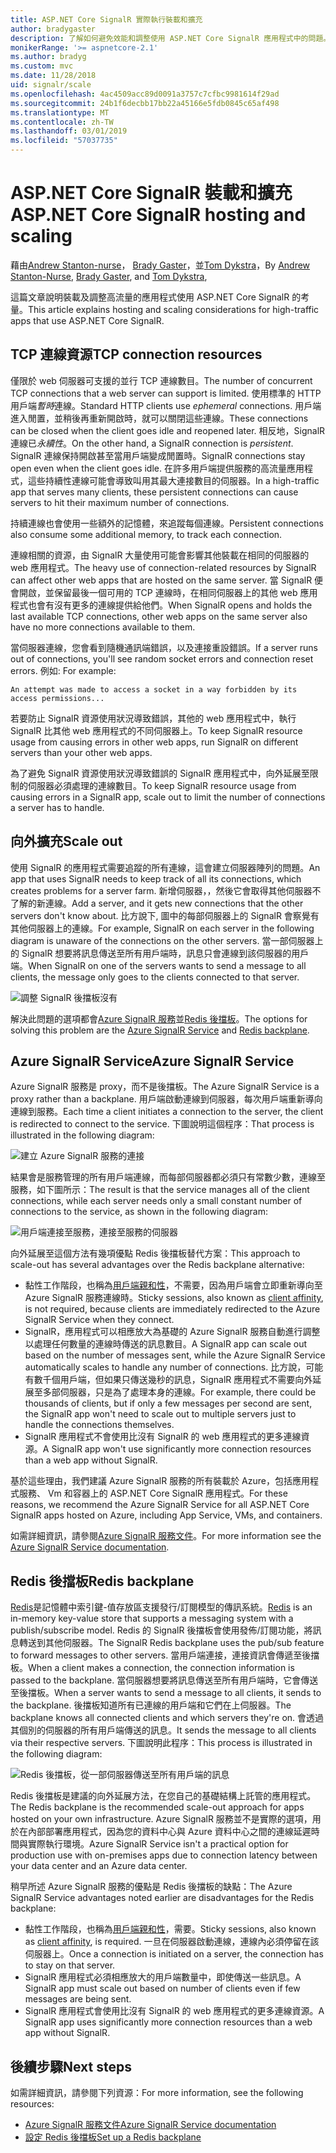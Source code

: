 ```yaml
---
title: ASP.NET Core SignalR 實際執行裝載和擴充
author: bradygaster
description: 了解如何避免效能和調整使用 ASP.NET Core SignalR 應用程式中的問題。
monikerRange: '>= aspnetcore-2.1'
ms.author: bradyg
ms.custom: mvc
ms.date: 11/28/2018
uid: signalr/scale
ms.openlocfilehash: 4ac4509acc89d0091a3757c7cfbc9981614f29ad
ms.sourcegitcommit: 24b1f6decbb17bb22a45166e5fdb0845c65af498
ms.translationtype: MT
ms.contentlocale: zh-TW
ms.lasthandoff: 03/01/2019
ms.locfileid: "57037735"
---
```

# <a name="aspnet-core-signalr-hosting-and-scaling"></a><span data-ttu-id="9e587-103">ASP.NET Core SignalR 裝載和擴充</span><span class="sxs-lookup"><span data-stu-id="9e587-103">ASP.NET Core SignalR hosting and scaling</span></span>

<span data-ttu-id="9e587-104">藉由[Andrew Stanton-nurse](https://twitter.com/anurse)， [Brady Gaster](https://twitter.com/bradygaster)，並[Tom Dykstra](https://github.com/tdykstra)，</span><span class="sxs-lookup"><span data-stu-id="9e587-104">By [Andrew Stanton-Nurse](https://twitter.com/anurse), [Brady Gaster](https://twitter.com/bradygaster), and [Tom Dykstra](https://github.com/tdykstra),</span></span>

<span data-ttu-id="9e587-105">這篇文章說明裝載及調整高流量的應用程式使用 ASP.NET Core SignalR 的考量。</span><span class="sxs-lookup"><span data-stu-id="9e587-105">This article explains hosting and scaling considerations for high-traffic apps that use ASP.NET Core SignalR.</span></span>

## <a name="tcp-connection-resources"></a><span data-ttu-id="9e587-106">TCP 連線資源</span><span class="sxs-lookup"><span data-stu-id="9e587-106">TCP connection resources</span></span>

<span data-ttu-id="9e587-107">僅限於 web 伺服器可支援的並行 TCP 連線數目。</span><span class="sxs-lookup"><span data-stu-id="9e587-107">The number of concurrent TCP connections that a web server can support is limited.</span></span> <span data-ttu-id="9e587-108">使用標準的 HTTP 用戶端*暫時*連線。</span><span class="sxs-lookup"><span data-stu-id="9e587-108">Standard HTTP clients use *ephemeral* connections.</span></span> <span data-ttu-id="9e587-109">用戶端進入閒置，並稍後再重新開啟時，就可以關閉這些連線。</span><span class="sxs-lookup"><span data-stu-id="9e587-109">These connections can be closed when the client goes idle and reopened later.</span></span> <span data-ttu-id="9e587-110">相反地，SignalR 連線已*永續性*。</span><span class="sxs-lookup"><span data-stu-id="9e587-110">On the other hand, a SignalR connection is *persistent*.</span></span> <span data-ttu-id="9e587-111">SignalR 連線保持開啟甚至當用戶端變成閒置時。</span><span class="sxs-lookup"><span data-stu-id="9e587-111">SignalR connections stay open even when the client goes idle.</span></span> <span data-ttu-id="9e587-112">在許多用戶端提供服務的高流量應用程式，這些持續性連線可能會導致叫用其最大連接數目的伺服器。</span><span class="sxs-lookup"><span data-stu-id="9e587-112">In a high-traffic app that serves many clients, these persistent connections can cause servers to hit their maximum number of connections.</span></span>

<span data-ttu-id="9e587-113">持續連線也會使用一些額外的記憶體，來追蹤每個連線。</span><span class="sxs-lookup"><span data-stu-id="9e587-113">Persistent connections also consume some additional memory, to track each connection.</span></span>

<span data-ttu-id="9e587-114">連線相關的資源，由 SignalR 大量使用可能會影響其他裝載在相同的伺服器的 web 應用程式。</span><span class="sxs-lookup"><span data-stu-id="9e587-114">The heavy use of connection-related resources by SignalR can affect other web apps that are hosted on the same server.</span></span> <span data-ttu-id="9e587-115">當 SignalR 便會開啟，並保留最後一個可用的 TCP 連線時，在相同伺服器上的其他 web 應用程式也會有沒有更多的連線提供給他們。</span><span class="sxs-lookup"><span data-stu-id="9e587-115">When SignalR opens and holds the last available TCP connections, other web apps on the same server also have no more connections available to them.</span></span>

<span data-ttu-id="9e587-116">當伺服器連線，您會看到隨機通訊端錯誤，以及連接重設錯誤。</span><span class="sxs-lookup"><span data-stu-id="9e587-116">If a server runs out of connections, you'll see random socket errors and connection reset errors.</span></span> <span data-ttu-id="9e587-117">例如: </span><span class="sxs-lookup"><span data-stu-id="9e587-117">For example:</span></span>

```
An attempt was made to access a socket in a way forbidden by its access permissions...
```

<span data-ttu-id="9e587-118">若要防止 SignalR 資源使用狀況導致錯誤，其他的 web 應用程式中，執行 SignalR 比其他 web 應用程式的不同伺服器上。</span><span class="sxs-lookup"><span data-stu-id="9e587-118">To keep SignalR resource usage from causing errors in other web apps, run SignalR on different servers than your other web apps.</span></span>

<span data-ttu-id="9e587-119">為了避免 SignalR 資源使用狀況導致錯誤的 SignalR 應用程式中，向外延展至限制的伺服器必須處理的連線數目。</span><span class="sxs-lookup"><span data-stu-id="9e587-119">To keep SignalR resource usage from causing errors in a SignalR app, scale out to limit the number of connections a server has to handle.</span></span>

## <a name="scale-out"></a><span data-ttu-id="9e587-120">向外擴充</span><span class="sxs-lookup"><span data-stu-id="9e587-120">Scale out</span></span>

<span data-ttu-id="9e587-121">使用 SignalR 的應用程式需要追蹤的所有連線，這會建立伺服器陣列的問題。</span><span class="sxs-lookup"><span data-stu-id="9e587-121">An app that uses SignalR needs to keep track of all its connections, which creates problems for a server farm.</span></span> <span data-ttu-id="9e587-122">新增伺服器，，然後它會取得其他伺服器不了解的新連線。</span><span class="sxs-lookup"><span data-stu-id="9e587-122">Add a server, and it gets new connections that the other servers don't know about.</span></span> <span data-ttu-id="9e587-123">比方說下, 圖中的每部伺服器上的 SignalR 會察覺有其他伺服器上的連線。</span><span class="sxs-lookup"><span data-stu-id="9e587-123">For example, SignalR on each server in the following diagram is unaware of the connections on the other servers.</span></span> <span data-ttu-id="9e587-124">當一部伺服器上的 SignalR 想要將訊息傳送至所有用戶端時，訊息只會連線到該伺服器的用戶端。</span><span class="sxs-lookup"><span data-stu-id="9e587-124">When SignalR on one of the servers wants to send a message to all clients, the message only goes to the clients connected to that server.</span></span>

![調整 SignalR 後擋板沒有](scale/_static/scale-no-backplane.png)

<span data-ttu-id="9e587-126">解決此問題的選項都會[Azure SignalR 服務](#azure-signalr-service)並[Redis 後擋板](#redis-backplane)。</span><span class="sxs-lookup"><span data-stu-id="9e587-126">The options for solving this problem are the [Azure SignalR Service](#azure-signalr-service) and [Redis backplane](#redis-backplane).</span></span>

## <a name="azure-signalr-service"></a><span data-ttu-id="9e587-127">Azure SignalR Service</span><span class="sxs-lookup"><span data-stu-id="9e587-127">Azure SignalR Service</span></span>

<span data-ttu-id="9e587-128">Azure SignalR 服務是 proxy，而不是後擋板。</span><span class="sxs-lookup"><span data-stu-id="9e587-128">The Azure SignalR Service is a proxy rather than a backplane.</span></span> <span data-ttu-id="9e587-129">用戶端啟動連線到伺服器，每次用戶端重新導向連線到服務。</span><span class="sxs-lookup"><span data-stu-id="9e587-129">Each time a client initiates a connection to the server, the client is redirected to connect to the service.</span></span> <span data-ttu-id="9e587-130">下圖說明這個程序：</span><span class="sxs-lookup"><span data-stu-id="9e587-130">That process is illustrated in the following diagram:</span></span>

![建立 Azure SignalR 服務的連接](scale/_static/azure-signalr-service-one-connection.png)

<span data-ttu-id="9e587-132">結果會是服務管理的所有用戶端連線，而每部伺服器都必須只有常數少數，連線至服務，如下圖所示：</span><span class="sxs-lookup"><span data-stu-id="9e587-132">The result is that the service manages all of the client connections, while each server needs only a small constant number of connections to the service, as shown in the following diagram:</span></span>

![用戶端連接至服務，連接至服務的伺服器](scale/_static/azure-signalr-service-multiple-connections.png)

<span data-ttu-id="9e587-134">向外延展至這個方法有幾項優點 Redis 後擋板替代方案：</span><span class="sxs-lookup"><span data-stu-id="9e587-134">This approach to scale-out has several advantages over the Redis backplane alternative:</span></span>

* <span data-ttu-id="9e587-135">黏性工作階段，也稱為[用戶端親和性](/iis/extensions/configuring-application-request-routing-arr/http-load-balancing-using-application-request-routing#step-3---configure-client-affinity)，不需要，因為用戶端會立即重新導向至 Azure SignalR 服務連線時。</span><span class="sxs-lookup"><span data-stu-id="9e587-135">Sticky sessions, also known as [client affinity](/iis/extensions/configuring-application-request-routing-arr/http-load-balancing-using-application-request-routing#step-3---configure-client-affinity), is not required, because clients are immediately redirected to the Azure SignalR Service when they connect.</span></span>
* <span data-ttu-id="9e587-136">SignalR，應用程式可以相應放大為基礎的 Azure SignalR 服務自動進行調整以處理任何數量的連線時傳送的訊息數目。</span><span class="sxs-lookup"><span data-stu-id="9e587-136">A SignalR app can scale out based on the number of messages sent, while the Azure SignalR Service automatically scales to handle any number of connections.</span></span> <span data-ttu-id="9e587-137">比方說，可能有數千個用戶端，但如果只傳送幾秒的訊息，SignalR 應用程式不需要向外延展至多部伺服器，只是為了處理本身的連線。</span><span class="sxs-lookup"><span data-stu-id="9e587-137">For example, there could be thousands of clients, but if only a few messages per second are sent, the SignalR app won't need to scale out to multiple servers just to handle the connections themselves.</span></span>
* <span data-ttu-id="9e587-138">SignalR 應用程式不會使用比沒有 SignalR 的 web 應用程式的更多連線資源。</span><span class="sxs-lookup"><span data-stu-id="9e587-138">A SignalR app won't use significantly more connection resources than a web app without SignalR.</span></span>

<span data-ttu-id="9e587-139">基於這些理由，我們建議 Azure SignalR 服務的所有裝載於 Azure，包括應用程式服務、 Vm 和容器上的 ASP.NET Core SignalR 應用程式。</span><span class="sxs-lookup"><span data-stu-id="9e587-139">For these reasons, we recommend the Azure SignalR Service for all ASP.NET Core SignalR apps hosted on Azure, including App Service, VMs, and containers.</span></span>

<span data-ttu-id="9e587-140">如需詳細資訊，請參閱[Azure SignalR 服務文件](/azure/azure-signalr/signalr-overview)。</span><span class="sxs-lookup"><span data-stu-id="9e587-140">For more information see the [Azure SignalR Service documentation](/azure/azure-signalr/signalr-overview).</span></span>

## <a name="redis-backplane"></a><span data-ttu-id="9e587-141">Redis 後擋板</span><span class="sxs-lookup"><span data-stu-id="9e587-141">Redis backplane</span></span>

<span data-ttu-id="9e587-142">[Redis](https://redis.io/)是記憶體中索引鍵-值存放區支援發行/訂閱模型的傳訊系統。</span><span class="sxs-lookup"><span data-stu-id="9e587-142">[Redis](https://redis.io/) is an in-memory key-value store that supports a messaging system with a publish/subscribe model.</span></span> <span data-ttu-id="9e587-143">Redis 的 SignalR 後擋板會使用發佈/訂閱功能，將訊息轉送到其他伺服器。</span><span class="sxs-lookup"><span data-stu-id="9e587-143">The SignalR Redis backplane uses the pub/sub feature to forward messages to other servers.</span></span> <span data-ttu-id="9e587-144">當用戶端連接，連接資訊會傳遞至後擋板。</span><span class="sxs-lookup"><span data-stu-id="9e587-144">When a client makes a connection, the connection information is passed to the backplane.</span></span> <span data-ttu-id="9e587-145">當伺服器想要將訊息傳送至所有用戶端時，它會傳送至後擋板。</span><span class="sxs-lookup"><span data-stu-id="9e587-145">When a server wants to send a message to all clients, it sends to the backplane.</span></span> <span data-ttu-id="9e587-146">後擋板知道所有已連線的用戶端和它們在上伺服器。</span><span class="sxs-lookup"><span data-stu-id="9e587-146">The backplane knows all connected clients and which servers they're on.</span></span> <span data-ttu-id="9e587-147">會透過其個別的伺服器的所有用戶端傳送的訊息。</span><span class="sxs-lookup"><span data-stu-id="9e587-147">It sends the message to all clients via their respective servers.</span></span> <span data-ttu-id="9e587-148">下圖說明此程序：</span><span class="sxs-lookup"><span data-stu-id="9e587-148">This process is illustrated in the following diagram:</span></span>

![Redis 後擋板，從一部伺服器傳送至所有用戶端的訊息](scale/_static/redis-backplane.png)

<span data-ttu-id="9e587-150">Redis 後擋板是建議的向外延展方法，在您自己的基礎結構上託管的應用程式。</span><span class="sxs-lookup"><span data-stu-id="9e587-150">The Redis backplane is the recommended scale-out approach for apps hosted on your own infrastructure.</span></span> <span data-ttu-id="9e587-151">Azure SignalR 服務並不是實際的選項，用於在內部部署應用程式，因為您的資料中心與 Azure 資料中心之間的連線延遲時間與實際執行環境。</span><span class="sxs-lookup"><span data-stu-id="9e587-151">Azure SignalR Service isn't a practical option for production use with on-premises apps due to connection latency between your data center and an Azure data center.</span></span>

<span data-ttu-id="9e587-152">稍早所述 Azure SignalR 服務的優點是 Redis 後擋板的缺點：</span><span class="sxs-lookup"><span data-stu-id="9e587-152">The Azure SignalR Service advantages noted earlier are disadvantages for the Redis backplane:</span></span>

* <span data-ttu-id="9e587-153">黏性工作階段，也稱為[用戶端親和性](/iis/extensions/configuring-application-request-routing-arr/http-load-balancing-using-application-request-routing#step-3---configure-client-affinity)，需要。</span><span class="sxs-lookup"><span data-stu-id="9e587-153">Sticky sessions, also known as [client affinity](/iis/extensions/configuring-application-request-routing-arr/http-load-balancing-using-application-request-routing#step-3---configure-client-affinity), is required.</span></span> <span data-ttu-id="9e587-154">一旦在伺服器啟動連線，連線內必須停留在該伺服器上。</span><span class="sxs-lookup"><span data-stu-id="9e587-154">Once a connection is initiated on a server, the connection has to stay on that server.</span></span>
* <span data-ttu-id="9e587-155">SignalR 應用程式必須相應放大的用戶端數量中，即使傳送一些訊息。</span><span class="sxs-lookup"><span data-stu-id="9e587-155">A SignalR app must scale out based on number of clients even if few messages are being sent.</span></span>
* <span data-ttu-id="9e587-156">SignalR 應用程式會使用比沒有 SignalR 的 web 應用程式的更多連線資源。</span><span class="sxs-lookup"><span data-stu-id="9e587-156">A SignalR app uses significantly more connection resources than a web app without SignalR.</span></span>

## <a name="next-steps"></a><span data-ttu-id="9e587-157">後續步驟</span><span class="sxs-lookup"><span data-stu-id="9e587-157">Next steps</span></span>

<span data-ttu-id="9e587-158">如需詳細資訊，請參閱下列資源：</span><span class="sxs-lookup"><span data-stu-id="9e587-158">For more information, see the following resources:</span></span>

* [<span data-ttu-id="9e587-159">Azure SignalR 服務文件</span><span class="sxs-lookup"><span data-stu-id="9e587-159">Azure SignalR Service documentation</span></span>](/azure/azure-signalr/signalr-overview)
* [<span data-ttu-id="9e587-160">設定 Redis 後擋板</span><span class="sxs-lookup"><span data-stu-id="9e587-160">Set up a Redis backplane</span></span>](xref:signalr/redis-backplane)
